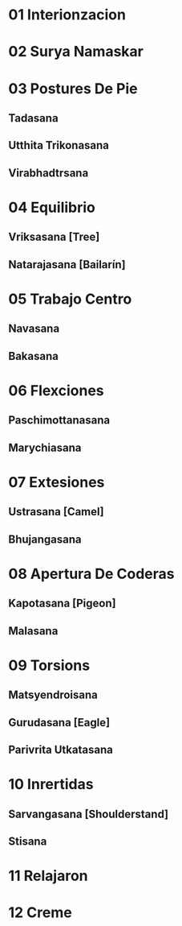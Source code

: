 
# 01 Interionzacion
# 02 Surya Namaskar
# 03 Postures De Pie

## Tadasana
## Utthita Trikonasana
## Virabhadtrsana

# 04 Equilibrio

## Vriksasana [Tree]
## Natarajasana [Bailarín]

# 05 Trabajo Centro

## Navasana
## Bakasana

# 06 Flexciones

## Paschimottanasana
## Marychiasana

# 07 Extesiones

## Ustrasana [Camel]
## Bhujangasana

# 08 Apertura De Coderas

## Kapotasana [Pigeon]
## Malasana

# 09 Torsions

## Matsyendroisana 
## Gurudasana [Eagle]
## Parivrita Utkatasana

# 10 Inrertidas

## Sarvangasana [Shoulderstand]
## Stisana

# 11 Relajaron
# 12 Creme  

